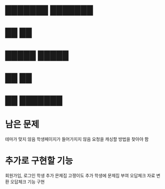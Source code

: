 # ███████ ███████ 
# ██      ██      
# █████   █████   
# ██      ██      
# ██      ███████ 


# 남은 문제
테마가 맞지 않음
학생페이지가 들어가지지 않음
요청을 캐싱할 방법을 찾아야 함

# 추가로 구현할 기능
회원가입, 로그인
학생 추가
믄제집 고쟁이도 추가
학생에 문제집 부여
오답체크 자료 변환
오답체크 기능 구현




